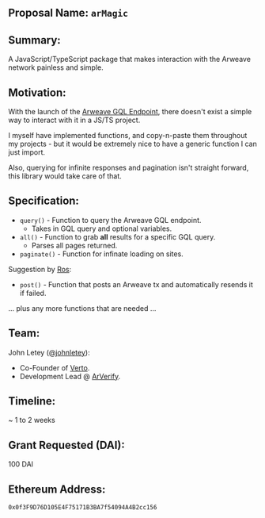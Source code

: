 ## Proposal Name: `arMagic`

## Summary:

A JavaScript/TypeScript package that makes interaction with the Arweave network painless and simple.

## Motivation:

With the launch of the [Arweave GQL Endpoint](https://arweave.net/graphql), there doesn't exist a simple way to interact with it in a JS/TS project.

I myself have implemented functions, and copy-n-paste them throughout my projects - but it would be extremely nice to have a generic function I can just import.

Also, querying for infinite responses and pagination isn't straight forward, this library would take care of that.

## Specification:

- `query()` - Function to query the Arweave GQL endpoint.
  - Takes in GQL query and optional variables.
- `all()` - Function to grab **all** results for a specific GQL query.
  - Parses all pages returned.
- `paginate()` - Function for infinate loading on sites.

Suggestion by [Ros](https://github.com/mcmonkeys1):
- `post()` - Function that posts an Arweave tx and automatically resends it if failed.

... plus any more functions that are needed ...

## Team:

John Letey ([@johnletey](https://github.com/johnletey)):

- Co-Founder of [Verto](https://verto.exchange).
- Development Lead @ [ArVerify](https://github.com/ArVerify).

## Timeline:

~ 1 to 2 weeks

## Grant Requested (DAI):

100 DAI

## Ethereum Address:

`0x0f3F9D76D105E4F75171B3BA7f54094A4B2cc156`
